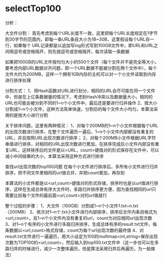 # selectTop100
分析：

大文件分割：
首先考虑到每个URL长度不一致，这里把每个URL长度规定在1字节到30字节的范围内，即每一条URL条目大小为1B~30B，这里假设每个URL存一行，如果每个	URL记录都是以追加写log形式写到100GB文件中，即URL和URL之间用逗号或空格隔开，则先按逗号或空格隔开，每次读取一条数据

如果把100GB的URL文件按均匀大小的500个文件（每个文件并不是完全等大小，要考虑内部URL数据对齐问题，即一个URL数据不能被分割在两个文件中），每个文件大约为200MB，这样一个拥有1GB内存的主机可以对一个小文件读取到内存进行排序处理

分割方式：
1、用Hash函数对URL进行划分，相同的URL会尽可能在同一个文件中，但是在上亿条数据量的情况下，考虑到Hash冲突以及数据量大小，相同的URL也可能会被分到不同的1~n个小文件中，最后还是要进行归并操作
2、按大小分割成1~n个小文件，这种方法简单快速，分割后的每个文件大小均匀，本算法采用的是按大小进行分割

关于排序问题，这里有两种情况：
1、对每个200MB的1~n个小文件根据每个URL的出现次数进行排序，在整个文件遍历一遍后，1~n个小文件内部都没有重复的URL，并且按照URL出现次数进行排序；
2、对每个200MB小文件根据URL字符串值进行排序，对相同的URL出现次数进行累加，在排序完成后小文件内部没有重复URL，这样排序后的文件是以<URL，count>键值对的形式保存在文件中，可以减小中间结果的大小，本算法采用这种方式进行排序

查找url出现次数的top100问题
在每个小文件进行排序后，多所有小文件进行归并排序，把不同文件里相同的url值合并，并把count累加，再存到

本算法的小文件都是以<url,count>键值对的形式存储，排序时也是以url值进行排序，这样在生成总体有序大文件时，多路归并排序更方便，因为查找相同的url只需要比较每个文件的最前面<url,count>对的url值就行

整个过程的步骤：
1、大文件（100GB）分割成1~n个小文件1.txt~n.txt（200MB）
2、依次对1~n个.txt小文件进行内部排序，排序后文件内条目格式为<url,count>，且1~n个小文件内没有重复的url，count为对应相同url出现次数
3、对1~n个有序的小文件进行多路归并排序，生成总体有序的result.txt文件，每条数据以<url,count>格式存储，count为每个url出现次数的最终值
4、对result.txt文件进行一遍遍历，用大小设定为100的multimap<int,string>保存出现次数为TOP100的<url,count>，然后输入到top100.txt文件中（这一步也可以在多路归并的时候进行，减少一次整体遍历，但是算法采用归并后再遍历，为一般做法）

